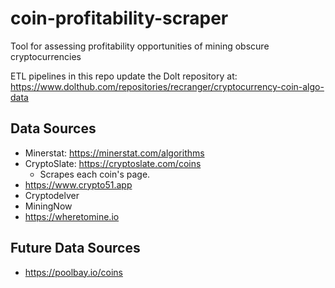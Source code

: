 # coin-profitability-scraper
Tool for assessing profitability opportunities of mining obscure cryptocurrencies

ETL pipelines in this repo update the Dolt repository at: https://www.dolthub.com/repositories/recranger/cryptocurrency-coin-algo-data

## Data Sources

* Minerstat: https://minerstat.com/algorithms
* CryptoSlate: https://cryptoslate.com/coins
    * Scrapes each coin's page.
* https://www.crypto51.app
* Cryptodelver
* MiningNow
* https://wheretomine.io

## Future Data Sources

* https://poolbay.io/coins
